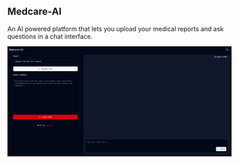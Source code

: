 ## Medcare-AI
An AI powered platform that lets you upload your medical reports and ask questions in a chat interface.

![Home Page](./screenshot.png)